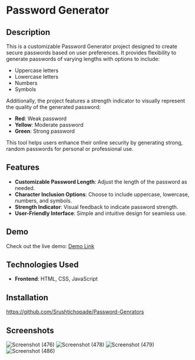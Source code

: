 # Password Generator

## Description
This is a customizable Password Generator project designed to create secure passwords based on user preferences. It provides flexibility to generate passwords of varying lengths with options to include:
- Uppercase letters
- Lowercase letters
- Numbers
- Symbols

Additionally, the project features a strength indicator to visually represent the quality of the generated password:
- **Red**: Weak password
- **Yellow**: Moderate password
- **Green**: Strong password

This tool helps users enhance their online security by generating strong, random passwords for personal or professional use.

## Features
- **Customizable Password Length**: Adjust the length of the password as needed.
- **Character Inclusion Options**: Choose to include uppercase, lowercase, numbers, and symbols.
- **Strength Indicator**: Visual feedback to indicate password strength.
- **User-Friendly Interface**: Simple and intuitive design for seamless use.

## Demo
Check out the live demo: [Demo Link](<https://srush-password-gen.netlify.app/>)

## Technologies Used
- **Frontend**: HTML, CSS, JavaScript

## Installation
https://github.com/Srushtichopade/Password-Genrators

## Screenshots

![Screenshot (476)](https://github.com/user-attachments/assets/10db2420-bf32-4c50-8adb-aef7087b16d7)
![Screenshot (478)](https://github.com/user-attachments/assets/9564a597-abcb-4d30-a020-47bc6608f56f)
![Screenshot (479)](https://github.com/user-attachments/assets/1183f1d6-a842-420d-bad1-51efc416dcaa)
![Screenshot (486)](https://github.com/user-attachments/assets/41bb9d07-9235-4681-92a1-97d7df002f99)















